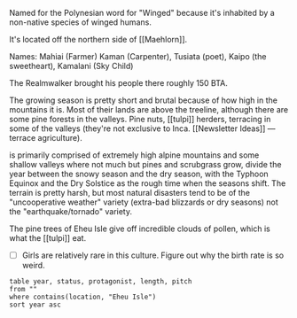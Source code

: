 Named for the Polynesian word for "Winged" because it's inhabited by a non-native species of winged humans. 

It's located off the northern side of [[Maehlorn]].

Names: Mahiai (Farmer) Kaman (Carpenter), Tusiata (poet), Kaipo (the sweetheart), Kamalani (Sky Child) 

The Realmwalker brought his people there roughly 150 BTA. 

The growing season is pretty short and brutal because of how high in the mountains it is. Most of their lands are above the treeline, although there are some pine forests in the valleys. Pine nuts, [[tulpi]] herders, terracing in some of the valleys (they're not exclusive to Inca. [[Newsletter Ideas]] — terrace agriculture). 

 is primarily comprised of extremely high alpine mountains and some shallow valleys where not much but pines and scrubgrass grow, divide the year between the snowy season and the dry season, with the Typhoon Equinox and the Dry Solstice as the rough time when the seasons shift. The terrain is pretty harsh, but most natural disasters tend to be of the "uncooperative weather" variety (extra-bad blizzards or dry seasons) not the "earthquake/tornado" variety.

The pine trees of Eheu Isle give off incredible clouds of pollen, which is what the [[tulpi]] eat. 


- [ ] Girls are relatively rare in this culture. Figure out why the birth rate is so weird. 


```dataview
table year, status, protagonist, length, pitch
from ""
where contains(location, "Eheu Isle") 
sort year asc
```

